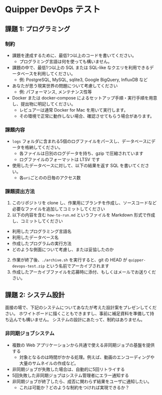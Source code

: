 # Quipper DevOps テスト

## 課題 1: プログラミング

### 制約

- 課題を達成するために、最低1つ以上のコードを書いてください。
  - プログラミング言語は何を使っても構いません。
- 課題の中で、最低1つ以上の SQL または SQL-like なクエリを利用できるデータベースを利用してください。
  - 例: PostgreSQL, MySQL, sqlite3, Google BigQuery, InfluxDB など
- あなたが思う現実世界の問題について考慮してください
  - 例: パフォーマンス, メンテナンス性等
- Docker または docker-compose によるセットアップ手順・実行手順を用意し、提出物に明記してください。
  - レビュアーは通常 Docker for Mac を用いて実行します。
  - その環境で正常に動作しない場合、確認させてもらう場合があります。

### 課題内容

- `logs` フォルダに含まれる5個のログファイルをパースし、データベースにデータを格納してください。
  - 各ファイルは日別のログデータを持ち、gzip で圧縮されています
  - ログファイルのフォーマットは LTSV です
- 使用したデータベースに対して、以下の結果を返す SQL を書いてください。
  - 各`uri`ごとのの日毎のアクセス数

### 課題提出方法

1. このリポジトリを clone し、作業用にブランチを作成し、ソースコードなど必要なファイルを追加してコミットしてください
2. 以下の内容を含む `how-to-run.md` というファイルを Markdown 形式で作成し、コミットしてください
  - 利用したプログラミング言語名
  - 利用したデータベース名
  - 作成したプログラムの実行方法
  - どのような側面について考慮し、または妥協したのか
2. 作業が終了後、`./archive.sh` を実行すると、git の HEAD が `quipper-devops-test.zip` という名前でアーカイブされます
3. 作成したアーカイブファイルを応募時に添付、もしくはメールでお送りください。

## 課題 2: システム設計

面接の場で、下記のシステムについてあなたが考えた設計案をプレゼンしてください。
ホワイトボードに描くこともできますし、事前に補足資料を準備して持ち込んでも構いません。
システムの設計にあたって、制約はありません。

### 非同期ジョブシステム

- 複数の Web アプリケーションから共通で使える非同期ジョブの基盤を提供する
  - 対象となるのは時間がかかる処理。例えば、動画のエンコーディングや大量のサムネイルの作成など。
- 非同期ジョブが失敗した場合は、自動的に5回リトライする
- 5回失敗した非同期ジョブはシステム管理者にエラー通知する
- 非同期ジョブが終了したら、成否に関わらず結果をユーザに通知したい。
  - これは可能か？どのような制約をつければ実現できるか？
